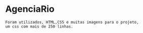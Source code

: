 # AgenciaRio
 
    Foram utilizados, HTML,CSS e muitas imagens para o projeto,
    um css com mais de 250 linhas.

